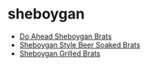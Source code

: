 # sheboygan

 * [Do Ahead Sheboygan Brats](../index/d/do-ahead-sheboygan-brats-12644.json)
 * [Sheboygan Style Beer Soaked Brats](../index/s/sheboygan-style-beer-soaked-brats-12642.json)
 * [Sheboygan Grilled Brats](../index/s/sheboygan-grilled-brats.json)
